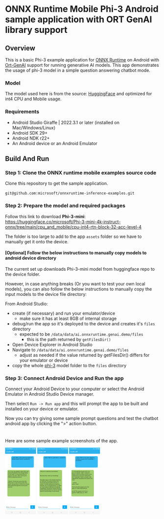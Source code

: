 # ONNX Runtime Mobile Phi-3 Android sample application with ORT GenAI library support

## Overview

This is a basic Phi-3 example application for [ONNX Runtime](https://github.com/microsoft/onnxruntime) on Android with [Ort-GenAI](https://github.com/microsoft/onnxruntime-genai) support for running generative AI models. This app demonstrates the usage of phi-3 model in a simple question answering chatbot mode.

### Model
The model used here is from the source: [HuggingFace](https://huggingface.co/microsoft/Phi-3-mini-4k-instruct-onnx#phi-3-mini-4k-instruct-onnx-models)
and optimized for int4 CPU and Mobile usage.

### Requirements
- Android Studio Giraffe | 2022.3.1 or later (installed on Mac/Windows/Linux)
- Android SDK 29+
- Android NDK r22+
- An Android device or an Android Emulator

## Build And Run

### Step 1: Clone the ONNX runtime mobile examples source code

Clone this repository to get the sample application. 

`git@github.com:microsoft/onnxruntime-inference-examples.git`

### Step 2: Prepare the model and required packages

Follow this link to download **Phi-3-mini**: https://huggingface.co/microsoft/Phi-3-mini-4k-instruct-onnx/tree/main/cpu_and_mobile/cpu-int4-rtn-block-32-acc-level-4

The folder is too large to add to the app `assets` folder so we have to manually get it onto the device.

#### [Optional] Follow the below instructions to manually copy models to android device directory

The current set up downloads Phi-3-mini model from huggingface repo to the device folder.

However, in case anything breaks (Or you want to test your own local models), you can also follow the below instructions
to manually copy the input models to the device file directory:

From Android Studio:
  - create (if necessary) and run your emulator/device
    - make sure it has at least 8GB of internal storage
  - debug/run the app so it's deployed to the device and creates it's `files` directory
    - expected to be `/data/data/ai.onnxruntime.genai.demo/files`
      - this is the path returned by `getFilesDir()`
  - Open Device Explorer in Android Studio
  - Navigate to `/data/data/ai.onnxruntime.genai.demo/files`
    - adjust as needed if the value returned by getFilesDir() differs for your emulator or device
  - copy the whole [phi-3](https://huggingface.co/microsoft/Phi-3-mini-4k-instruct-onnx/tree/main/cpu_and_mobile/cpu-int4-rtn-block-32-acc-level-4) model folder to the `files` directory

### Step 3: Connect Android Device and Run the app
  Connect your Android Device to your computer or select the Android Emulator in Android Studio Device manager.

  Then select `Run -> Run app` and this will prompt the app to be built and installed on your device or emulator.

  Now you can try giving some sample prompt questions and test the chatbot android app by clicking the ">" action button.

#
Here are some sample example screenshots of the app.

<img width=20% src="images/Local_LLM_1.jpg" alt="App Screenshot 1" />

<img width=20% src="images/Local_LLM_2.jpg" alt="App Screenshot 2" />

<img width=20% src="images/Local_LLM_3.jpg" alt="App Screenshot 3" />

